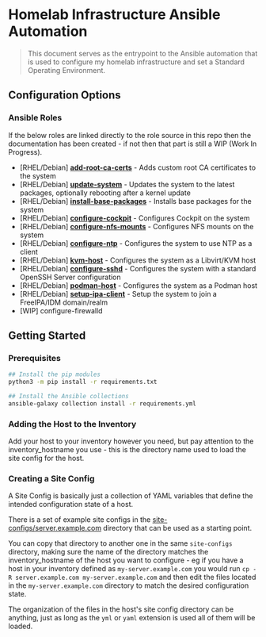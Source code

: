 # Homelab Infrastructure Ansible Automation

> This document serves as the entrypoint to the Ansible automation that is used to configure my homelab infrastructure and set a Standard Operating Environment.

## Configuration Options

### Ansible Roles

If the below roles are linked directly to the role source in this repo then the documentation has been created - if not then that part is still a WIP (Work In Progress).

- [RHEL/Debian] **[add-root-ca-certs](roles/add-root-ca-certs/)** - Adds custom root CA certificates to the system
- [RHEL/Debian] **[update-system](roles/update-system/)** - Updates the system to the latest packages, optionally rebooting after a kernel update
- [RHEL/Debian] **[install-base-packages](roles/install-base-packages/)** - Installs base packages for the system
- [RHEL/Debian] **[configure-cockpit](roles/configure-cockpit/)** - Configures Cockpit on the system
- [RHEL/Debian] **[configure-nfs-mounts](roles/configure-nfs-mounts/)** - Configures NFS mounts on the system
- [RHEL/Debian] **[configure-ntp](roles/configure-ntp/)** - Configures the system to use NTP as a client
- [RHEL/Debian] **[kvm-host](roles/kvm-host/)** - Configures the system as a Libvirt/KVM host
- [RHEL/Debian] **[configure-sshd](roles/configure-sshd/)** - Configures the system with a standard OpenSSH Server configuration
- [RHEL/Debian] **[podman-host](roles/podman-host/)** - Configures the system as a Podman host
- [RHEL/Debian] **[setup-ipa-client](roles/setup-ipa-client/)** - Setup the system to join a FreeIPA/IDM domain/realm
- [WIP] configure-firewalld

## Getting Started

### Prerequisites

```bash
## Install the pip modules
python3 -m pip install -r requirements.txt

## Install the Ansible collections
ansible-galaxy collection install -r requirements.yml
```

### Adding the Host to the Inventory

Add your host to your inventory however you need, but pay attention to the inventory_hostname you use - this is the directory name used to load the site config for the host.

### Creating a Site Config

A Site Config is basically just a collection of YAML variables that define the intended configuration state of a host.

There is a set of example site configs in the [site-configs/server.example.com](site-configs/server.example.com) directory that can be used as a starting point.

You can copy that directory to another one in the same `site-configs` directory, making sure the name of the directory matches the inventory_hostname of the host you want to configure - eg if you have a host in your inventory defined as `my-server.example.com` you would run `cp -R server.example.com my-server.example.com` and then edit the files located in the `my-server.example.com` directory to match the desired configuration state.

The organization of the files in the host's site config directory can be anything, just as long as the `yml` or `yaml` extension is used all of them will be loaded.
